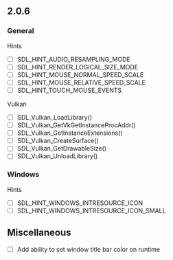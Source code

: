 ## 2.0.6

### General

Hints

- [ ] SDL_HINT_AUDIO_RESAMPLING_MODE
- [ ] SDL_HINT_RENDER_LOGICAL_SIZE_MODE
- [ ] SDL_HINT_MOUSE_NORMAL_SPEED_SCALE
- [ ] SDL_HINT_MOUSE_RELATIVE_SPEED_SCALE
- [ ] SDL_HINT_TOUCH_MOUSE_EVENTS

Vulkan

- [ ] SDL_Vulkan_LoadLibrary()
- [ ] SDL_Vulkan_GetVkGetInstanceProcAddr()
- [ ] SDL_Vulkan_GetInstanceExtensions()
- [ ] SDL_Vulkan_CreateSurface()
- [ ] SDL_Vulkan_GetDrawableSize()
- [ ] SDL_Vulkan_UnloadLibrary()

### Windows

Hints

- [ ] SDL_HINT_WINDOWS_INTRESOURCE_ICON
- [ ] SDL_HINT_WINDOWS_INTRESOURCE_ICON_SMALL

## Miscellaneous

- [ ] Add ability to set window title bar color on runtime
